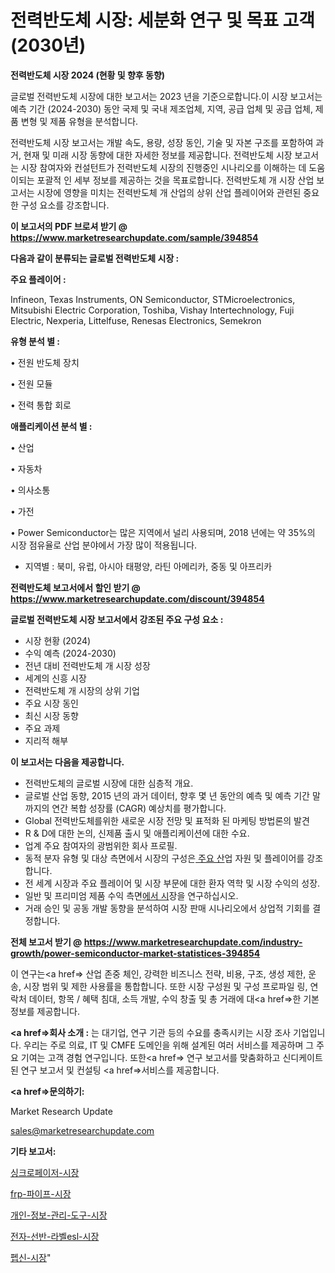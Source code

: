 # 전력반도체 시장: 세분화 연구 및 목표 고객(2030년)

<strong>전력반도체 시장 2024 (현황 및 향후 동향)</strong>

글로벌 전력반도체 시장에 대한 보고서는 2023 년을 기준으로합니다.이 시장 보고서는 예측 기간 (2024-2030) 동안 국제 및 국내 제조업체, 지역, 공급 업체 및 공급 업체, 제품 변형 및 제품 유형을 분석합니다.

전력반도체 시장 보고서는 개발 속도, 용량, 성장 동인, 기술 및 자본 구조를 포함하여 과거, 현재 및 미래 시장 동향에 대한 자세한 정보를 제공합니다. 전력반도체 시장 보고서는 시장 참여자와 컨설턴트가 전력반도체 시장의 진행중인 시나리오를 이해하는 데 도움이되는 포괄적 인 세부 정보를 제공하는 것을 목표로합니다. 전력반도체 개 시장 산업 보고서는 시장에 영향을 미치는 전력반도체 개 산업의 상위 산업 플레이어와 관련된 중요한 구성 요소를 강조합니다.



<strong>이 보고서의 PDF 브로셔 받기 @ <a href=https://www.marketresearchupdate.com/sample/394854>https://www.marketresearchupdate.com/sample/394854</a></strong>



<strong>다음과 같이 분류되는 글로벌 전력반도체 시장 :</strong>



<strong>주요 플레이어 :</strong>

Infineon, Texas Instruments, ON Semiconductor, STMicroelectronics, Mitsubishi Electric Corporation, Toshiba, Vishay Intertechnology, Fuji Electric, Nexperia, Littelfuse, Renesas Electronics, Semekron



<strong>유형 분석 별 :</strong>

• 전원 반도체 장치

• 전원 모듈

• 전력 통합 회로



<strong>애플리케이션 분석 별 :</strong>

• 산업

• 자동차

• 의사소통

• 가전

• Power Semiconductor는 많은 지역에서 널리 사용되며, 2018 년에는 약 35%의 시장 점유율로 산업 분야에서 가장 많이 적용됩니다.

<ul>
  <li>지역별 : 북미, 유럽, 아시아 태평양, 라틴 아메리카, 중동 및 아프리카</li>
</ul>


<strong>전력반도체 보고서에서 할인 받기 @ <a href=https://www.marketresearchupdate.com/discount/394854>https://www.marketresearchupdate.com/discount/394854</a></strong>



<strong>글로벌 전력반도체 시장 보고서에서 강조된 주요 구성 요소 :</strong>
<ul>
  <li>시장 현황 (2024)</li>
  <li>수익 예측 (2024-2030)</li>
  <li>전년 대비 전력반도체 개 시장 성장</li>
  <li>세계의 신흥 시장</li>
  <li>전력반도체 개 시장의 상위 기업</li>
  <li>주요 시장 동인</li>
  <li>최신 시장 동향</li>
  <li>주요 과제</li>
  <li>지리적 해부</li>
</ul>


<strong>이 보고서는 다음을 제공합니다.</strong>
<ul>
  <li>전력반도체의 글로벌 시장에 대한 심층적 개요.</li>
  <li>글로벌 산업 동향, 2015 년의 과거 데이터, 향후 몇 년 동안의 예측 및 예측 기간 말까지의 연간 복합 성장률 (CAGR) 예상치를 평가합니다.</li>
  <li>Global 전력반도체를위한 새로운 시장 전망 및 표적화 된 마케팅 방법론의 발견</li>
  <li>R &amp; D에 대한 논의, 신제품 출시 및 애플리케이션에 대한 수요.</li>
  <li>업계 주요 참여자의 광범위한 회사 프로필.</li>
  <li>동적 분자 유형 및 대상 측면에서 시장의 구성은<a href=> 주요 산</a>업 자원 및 플레이어를 강조합니다.</li>
  <li>전 세계 시장과 주요 플레이어 및 시장 부문에 대한 환자 역학 및 시장 수익의 성장.</li>
  <li>일반 및 프리미엄 제품 수익 측면<a href=>에서 시</a>장을 연구하십시오.</li>
  <li>거래 승인 및 공동 개발 동향을 분석하여 시장 판매 시나리오에서 상업적 기회를 결정합니다.</li>
</ul>



<strong>전체 보고서 받기 @ <a href=https://www.marketresearchupdate.com/industry-growth/power-semiconductor-market-statistices-394854>https://www.marketresearchupdate.com/industry-growth/power-semiconductor-market-statistices-394854</a></strong>

이 연구는<a href=> 산업 존중</a> 체인, 강력한 비즈니스 전략, 비용, 구조, 생성 제한, 운송, 시장 범위 및 제한 사용률을 통합합니다. 또한 시장 구성원 및 구성 프로파일 링, 연락처 데이터, 항목 / 혜택 침대, 소득 개발, 수익 창출 및 총 거래에 대<a href=>한 기본 </a>정보를 제공합니다.



<strong><a href=>회사 소</a>개 :</strong>
는 대기업, 연구 기관 등의 수요를 충족시키는 시장 조사 기업입니다. 우리는 주로 의료, IT 및 CMFE 도메인을 위해 설계된 여러 서비스를 제공하며 그 주요 기여는 고객 경험 연구입니다. 또한<a href=> 연구 보</a>고서를 맞춤화하고 신디케이트 된 연구 보고서 및 컨설팅 <a href=>서비스</a>를 제공합니다.



<strong><a href=>문의하기:</a></strong>

Market Research Update

sales@marketresearchupdate.com



<strong>기타 보고서:</strong>

<a href=https://www.linkedin.com/pulse/싱크로페이저-시장-경쟁-분석-및-성장-잠재력-2029-consumer-connection-chronicles-24-/>싱크로페이저-시장</a>

<a href=https://www.linkedin.com/pulse/frp-파이프-시장-규모-및-성장-2023-analytics-avenue-adventures-24-ana-1slcf/>frp-파이프-시장</a>

<a href=https://www.linkedin.com/pulse/개인-정보-관리-도구-시장-동향-및-성장-전망-market-matrix-musings-analysis-tdbqf/>개인-정보-관리-도구-시장</a>

<a href=https://www.linkedin.com/pulse/전자-선반-라벨esl-시장-규모-및-성장-2023-survey-spotlight-pro-24-analysis-hou2f/>전자-선반-라벨esl-시장</a>

<a href=https://www.linkedin.com/pulse/펩신-시장-규모-및-성장-2023-trend-tracking-tips-360-analysis-jfsef/>펩신-시장</a>"
